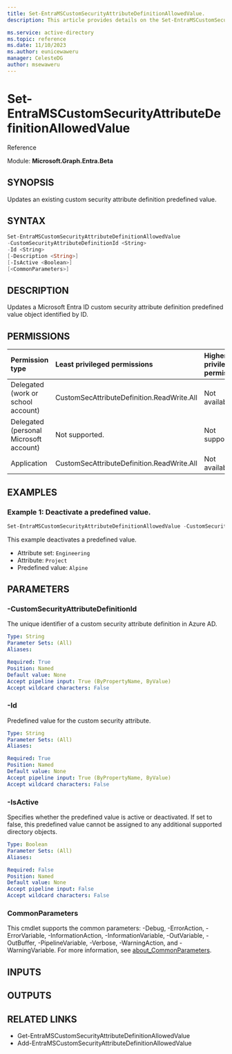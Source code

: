 ```yaml
---
title: Set-EntraMSCustomSecurityAttributeDefinitionAllowedValue.
description: This article provides details on the Set-EntraMSCustomSecurityAttributeDefinitionAllowedValue command.

ms.service: active-directory
ms.topic: reference
ms.date: 11/10/2023
ms.author: eunicewaweru
manager: CelesteDG
author: msewaweru
---
```


# Set-EntraMSCustomSecurityAttributeDefinitionAllowedValue

Reference

Module: **Microsoft.Graph.Entra.Beta**

## SYNOPSIS

Updates an existing custom security attribute definition predefined value.

## SYNTAX

```powershell
Set-EntraMSCustomSecurityAttributeDefinitionAllowedValue
-CustomSecurityAttributeDefinitionId <String>
-Id <String>
[-Description <String>]
[-IsActive <Boolean>] 
[<CommonParameters>]
```

## DESCRIPTION 
  
Updates a Microsoft Entra ID custom security attribute definition predefined value object identified by ID.

## PERMISSIONS

|Permission type|Least privileged permissions|Higher privileged permissions|
|:---|:---|:---|
|Delegated (work or school account)|CustomSecAttributeDefinition.ReadWrite.All|Not available.|
|Delegated (personal Microsoft account)|Not supported.|Not supported.|
|Application|CustomSecAttributeDefinition.ReadWrite.All|Not available.|

## EXAMPLES

### Example 1: Deactivate a predefined value.


```powershell
Set-EntraMSCustomSecurityAttributeDefinitionAllowedValue -CustomSecurityAttributeDefinitionId "Engineering_Project" -Id "Alpine" -IsActive $false
``` 

This example deactivates a predefined value.

- Attribute set: `Engineering`
- Attribute: `Project`
- Predefined value: `Alpine`

## PARAMETERS

### -CustomSecurityAttributeDefinitionId
The unique identifier of a custom security attribute definition in Azure AD.

```yaml
Type: String
Parameter Sets: (All)
Aliases:

Required: True
Position: Named
Default value: None
Accept pipeline input: True (ByPropertyName, ByValue)
Accept wildcard characters: False
```
### -Id
Predefined value for the custom security attribute.

```yaml
Type: String
Parameter Sets: (All)
Aliases:

Required: True
Position: Named
Default value: None
Accept pipeline input: True (ByPropertyName, ByValue)
Accept wildcard characters: False
```
### -IsActive
Specifies whether the predefined value is active or deactivated. If set to false, this predefined value cannot be assigned to any additional supported directory objects.

```yaml
Type: Boolean
Parameter Sets: (All)
Aliases:

Required: False
Position: Named
Default value: None
Accept pipeline input: False
Accept wildcard characters: False
```
### CommonParameters
This cmdlet supports the common parameters: -Debug, -ErrorAction, -ErrorVariable, -InformationAction, -InformationVariable, -OutVariable, -OutBuffer, -PipelineVariable, -Verbose, -WarningAction, and -WarningVariable. For more information, see [about_CommonParameters](http://go.microsoft.com/fwlink/?LinkID=113216).

## INPUTS

## OUTPUTS

## RELATED LINKS

- Get-EntraMSCustomSecurityAttributeDefinitionAllowedValue
- Add-EntraMSCustomSecurityAttributeDefinitionAllowedValue
